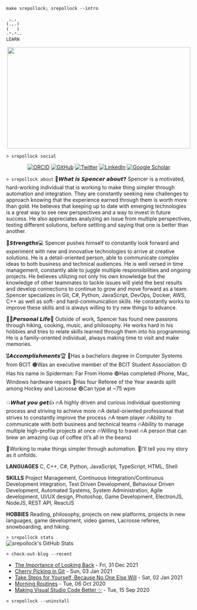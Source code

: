 `make srepollock; srepollock --intro`
```
 ,_,
(.,.)
(   )
-"-"--
LEARN
 ```
<p align="center">
<img width=498 height=276 src=https://external-content.duckduckgo.com/iu/?u=https%3A%2F%2Fmedia1.tenor.com%2Fimages%2Fa4cd3a19ae2b3ebbca19e4f022e660e4%2Ftenor.gif%3Fitemid%3D8645601&f=1&nofb=1 />
</p>  

 `> srepollock social`
 
<p align="center">
	<a href="https://orcid.org/0000-0002-1617-3999"><img src="https://img.shields.io/badge/orcid-A6CE39?style=for-the-badge&logo=orcid&logoColor=white" alt="ORCID"></a>
	<a href="https://github.com/siamantar"><img src="https://img.shields.io/badge/GitHub-100000?style=for-the-badge&logo=github&logoColor=white" alt="GitHub"></a>
	<a href="https://twitter.com/SiamShibly"><img src="https://img.shields.io/badge/Twitter-1DA1F2?style=for-the-badge&logo=twitter&logoColor=white" alt="Twitter"></a>
	<a href="https://www.linkedin.com/in/siam-shibly-antar-074112158/"><img src="https://img.shields.io/badge/LinkedIn-0077B5?style=for-the-badge&logo=linkedin&logoColor=white" alt="LinkedIn"></a>
	<a href="https://scholar.google.com/citations?user=kchEO0sAAAAJ&hl=en"><img src="https://img.shields.io/badge/Google_Scholar-4285F4?style=for-the-badge&logo=google-scholar&logoColor=white" alt="Google Scholar"></a>
</p>

`> srepollock about`
🤔𝙒𝙝𝙖𝙩 𝙞𝙨 𝙎𝙥𝙚𝙣𝙘𝙚𝙧 𝙖𝙗𝙤𝙪𝙩❓
Spencer is a motivated, hard-working individual that is working to make thing simpler through automation and integration. They are constantly seeking new challenges to approach knowing that the experience earned through them is worth more than gold. He believes that keeping up to date with emerging technologies is a great way to see new perspectives and a way to invest in future success. He also appreciates analyzing an issue from multiple perspectives, testing different solutions, before settling and saying that one is better than another.

💪𝙎𝙩𝙧𝙚𝙣𝙜𝙩𝙝𝙨💻
Spencer pushes himself to constantly look forward and experiment with new and innovative technologies to arrive at creative solutions.
He is a detail-oriented person, able to communicate complex ideas to both business and technical audiences.
He is well versed in time management, constantly able to juggle multiple responsibilities and ongoing projects.
He believes utilizing not only his own knowledge but the knowledge of other teammates to tackle issues will yield the best results and develop connections to continue to grow and move forward as a team.
Spencer specializes in Git, C#, Python, JavaScript, DevOps, Docker, AWS, C++ as well as soft- and hard-communication skills.
He constantly works to improve these skills and is always willing to try new things to advance.

👱‍♂️𝙋𝙚𝙧𝙨𝙤𝙣𝙖𝙡 𝙇𝙞𝙛𝙚👾
Outside of work, Spencer has found new passions through hiking, cooking, music, and philosophy. He works hard in his hobbies and tries to relate skills learned through them into his programming. He is a family-oriented individual, always making time to visit and make memories.

🎖𝘼𝙘𝙘𝙤𝙢𝙥𝙡𝙞𝙨𝙝𝙢𝙚𝙣𝙩𝙨🏆
🔴Has a bachelors degree in Computer Systems from BCIT
🟠Was an executive member of the BCIT Student Association
🟡Has his name in Spiderman: Far From Home
🟢Has completed iPhone, Mac, Windows hardware repairs
🔵Has four Referee of the Year awards split among Hockey and Lacrosse
🟣Can type at ~75 wpm

💥𝙒𝙝𝙖𝙩 𝙮𝙤𝙪 𝙜𝙚𝙩👍
🔥A highly driven and curious individual questioning process and striving to achieve more
🔥A detail-oriented professional that strives to constantly improve the process
🔥A team player
🔥Ability to communicate with both business and technical teams
🔥Ability to manage multiple high-profile projects at once
🔥Willing to travel
🔥A person that can brew an amazing cup of coffee (it’s all in the beans)

🤖Working to make things simpler through automation. 📝I’ll tell you my story as it unfolds.

**LANGUAGES**
C, C++, C#, Python, JavaScript, TypeScript, HTML, Shell

**SKILLS**
Project Management, Continuous Integration/Continuous Development integration, Test Driven Development, Behaviour Driven Development, Automated Systems, System Administration, Agile development, UI/UX design, Photoshop, Game Development, ElectronJS, NodeJS, REST API, ReactJS

**HOBBIES**
Reading, philosophy, projects on new platforms, projects in new languages, game development, video games, Lacrosse referee, snowboarding, and hiking.

`> srepollock stats`  
![srepollock's GitHub Stats](https://github-readme-stats.vercel.app/api?username=siamantar&show_icons=true&theme=cobalt)

`> check-out-blog --recent`
<!-- blog starts -->
* [The Importance of Looking Back](https://medium.com/swlh/the-importance-of-looking-back-90c5ca43b283?source=rss-946d079fd083------2) - Fri, 31 Dec 2021
* [Cherry Picking  in Git](https://levelup.gitconnected.com/cherry-picking-in-git-570a75cbc6f7?source=rss-946d079fd083------2) - Sun, 03 Jan 2021
* [Take Steps for Yourself, Because No One Else Will](https://medium.com/the-post-grad-survival-guide/take-steps-for-yourself-because-no-one-else-will-4233803c36c7?source=rss-946d079fd083------2) - Sat, 02 Jan 2021
* [Morning Routines](https://srepollock.medium.com/morning-routines-dc081e5c9585?source=rss-946d079fd083------2) - Tue, 06 Oct 2020
* [Making Visual Studio Code Better ✨](https://levelup.gitconnected.com/making-visual-studio-code-better-e72105809bf2?source=rss-946d079fd083------2) - Tue, 15 Sep 2020
<!-- blog ends -->

`> srepollock --uninstall`
